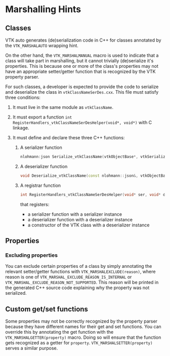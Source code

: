 # Marshalling Hints

## Classes

VTK auto generates (de)serialization code in C++ for classes annotated by
the `VTK_MARSHALAUTO` wrapping hint.

On the other hand, the `VTK_MARSHALMANUAL` macro is used to indicate that a class
will take part in marshalling, but it cannot trivially (de)serialize it's properties.
This is because one or more of the class's properties may not have an appropriate
setter/getter function that is recognized by the VTK property parser.

For such classes, a developer is expected to provide the code to serialize and deserialize the class in `vtkClassNameSerDes.cxx`. This file must satisfy three conditions:

1. It must live in the same module as `vtkClassName`.
2. It must export a function `int RegisterHandlers_vtkClassNameSerDesHelper(void*, void*)` with C linkage.
3. It must define and declare these three C++ functions:

    1. A serializer function

        ```c++
        nlohmann:json Serialize_vtkClassName(vtkObjectBase*, vtkSerializer*)
        ```
    2. A deserializer function

        ```c++
        void Deserialize_vtkClassName(const nlohmann::json&, vtkObjectBase*, vtkDeserializer*)
        ```
    3. A registrar function

        ```c++
        int RegisterHandlers_vtkClassNameSerDesHelper(void* ser, void* deser)
        ```
        that registers:
        - a serializer function with a serializer instance
        - a deserializer function with a deserializer instance
        - a constructor of the VTK class with a deserializer instance

## Properties

### Excluding properties

You can exclude certain properties of a class by simply annotating the relevant setter/getter functions
with `VTK_MARSHALEXCLUDE(reason)`, where reason is one of `VTK_MARSHAL_EXCLUDE_REASON_IS_INTERNAL` or
`VTK_MARSHAL_EXCLUDE_REASON_NOT_SUPPORTED`. This reason will be printed in the generated
C++ source code explaining why the property was not serialized.

## Custom get/set functions

Some properties may not be correctly recognized by the property parser because
they have different names for their get and set functions. You can override this
by annotating the get function with the `VTK_MARSHALGETTER(property)` macro. Doing
so will ensure that the function gets recognized as a getter for `property`.
`VTK_MARSHALSETTER(property)` serves a similar purpose.
